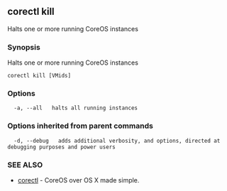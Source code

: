 ## corectl kill

Halts one or more running CoreOS instances

### Synopsis


Halts one or more running CoreOS instances

```
corectl kill [VMids]
```

### Options

```
  -a, --all   halts all running instances
```

### Options inherited from parent commands

```
  -d, --debug   adds additional verbosity, and options, directed at debugging purposes and power users
```

### SEE ALSO
* [corectl](corectl.md)	 - CoreOS over OS X made simple.

